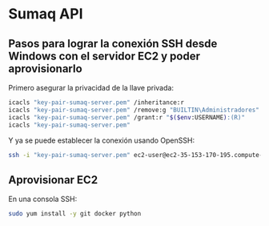 # Sumaq API

## Pasos para lograr la conexión SSH desde Windows con el servidor EC2 y poder aprovisionarlo

Primero asegurar la privacidad de la llave privada:

```bash
icacls "key-pair-sumaq-server.pem" /inheritance:r
icacls "key-pair-sumaq-server.pem" /remove:g "BUILTIN\Administradores" "NT AUTHORITY\SYSTEM" "NT AUTHORITY\Usuarios autentificados" "BUILTIN\Usuarios"
icacls "key-pair-sumaq-server.pem" /grant:r "$($env:USERNAME):(R)"
icacls "key-pair-sumaq-server.pem"
```

Y ya se puede establecer la conexión usando OpenSSH:

```bash
ssh -i "key-pair-sumaq-server.pem" ec2-user@ec2-35-153-170-195.compute-1.amazonaws.com
```

## Aprovisionar EC2

En una consola SSH:

```bash
sudo yum install -y git docker python
```
